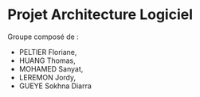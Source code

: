 # Projet Architecture Logiciel

Groupe composé de :

+ PELTIER Floriane, 
+ HUANG Thomas, 
+ MOHAMED Sanyat, 
+ LEREMON Jordy, 
+ GUEYE Sokhna Diarra 
 
